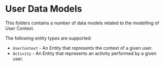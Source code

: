 # User Data Models

This folders contains a number of data models related to the modelling of User
Context.

The following entity types are supported:

-   `UserContext` - An Entity that represents the context of a given user.
-   `Activity` - An Entity that represents an activity performed by a given
    user.

